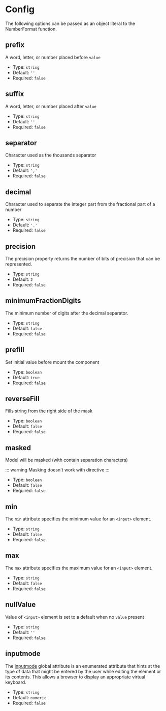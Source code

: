 # Config

The following options can be passed as an object literal to the NumberFormat function.

## prefix

A word, letter, or number placed before `value`

- Type: `string`
- Default: `''`
- Required: `false`

## suffix

A word, letter, or number placed after `value`

- Type: `string`
- Default: `''`
- Required: `false`

## separator

Character used as the thousands separator

- Type: `string`
- Default: `','`
- Required: `false`

## decimal

Character used to separate the integer part from the fractional part of a number

- Type: `string`
- Default: `'.'`
- Required: `false`

## precision

The precision property returns the number of bits of precision that can be represented.

- Type: `string`
- Default: `2`
- Required: `false`

## minimumFractionDigits

The minimum number of digits after the decimal separator.

- Type: `string`
- Default: `false`
- Required: `false`

## prefill

Set initial value before mount the component

- Type: `boolean`
- Default: `true`
- Required: `false`

## reverseFill

Fills string from the right side of the mask

- Type: `boolean`
- Default: `false`
- Required: `false`

## masked

Model will be masked (with contain separation characters)

::: warning
Masking doesn't work with directive
:::

- Type: `boolean`
- Default: `false`
- Required: `false`

## min

The `min` attribute specifies the minimum value for an `<input>` element.

- Type: `string`
- Default: `false`
- Required: `false`

## max

The `max` attribute specifies the maximum value for an `<input>` element.

- Type: `string`
- Default: `false`
- Required: `false`

## nullValue

Value of `<input>` element is set to a default when no `value` present

- Type: `string`
- Default: `''`
- Required: `false`

## inputmode

The [inputmode](https://developer.mozilla.org/en-US/docs/Web/HTML/Global_attributes/inputmode) global attribute is an enumerated attribute that hints at the type of data that might be entered by the user while editing the element or its contents. This allows a browser to display an appropriate virtual keyboard.

- Type: `string`
- Default: `numeric`
- Required: `false`
